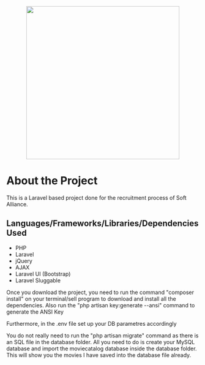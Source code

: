 <p align="center"><a href="https://laravel.com" target="_blank"><img src="https://raw.githubusercontent.com/laravel/art/master/logo-lockup/5%20SVG/2%20CMYK/1%20Full%20Color/laravel-logolockup-cmyk-red.svg" width="400"></a></p>

<h1>About the Project</h1>
<p>
    This is a Laravel based project done for the recruitment process of Soft Alliance.
</p>
<p>
    <h2>Languages/Frameworks/Libraries/Dependencies Used</h2>
    <ul>
        <li>PHP</li>
        <li>Laravel</li>
        <li>jQuery</li>
        <li>AJAX</li>
        <li>Laravel UI (Bootstrap)</li>
        <li>Laravel Sluggable</li>
    </ul>
</p>

Once you download the project, you need to run the command "composer install" on your terminal/sell program to download and install all the dependencies.
Also run the "php artisan key:generate --ansi" command to generate the ANSI Key

Furthermore, in the .env file set up your DB parametres accordingly

You do not really need to run the "php artisan migrate" command as there is an SQL file in the database folder. All you need to do is create your MySQL database and import the moviecatalog database inside the database folder. This will show you the movies I have saved into the database file already.
